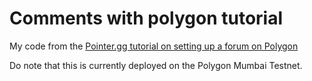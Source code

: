 # Comments with polygon tutorial

My code from the [Pointer.gg tutorial on setting up a forum on Polygon](https://www.pointer.gg/tutorials/create-a-web3-forum-with-polygon)

Do note that this is currently deployed on the Polygon Mumbai Testnet.
